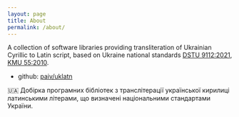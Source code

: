 ```yaml
---
layout: page
title: About
permalink: /about/
---
```


A collection of software libraries providing transliteration of Ukrainian Cyrillic
to Latin script, based on Ukraine national standards [DSTU 9112:2021][DSTU9112],
[KMU 55:2010][KMU55].

- github: [paiv/uklatn](https://github.com/paiv/uklatn)

🇺🇦 Добірка програмних бібліотек з транслітерації української кирилиці латинськими
літерами, що визначені національними стандартами України.

[DSTU9112]: https://uk.wikipedia.org/wiki/ДСТУ_9112:2021
[KMU55]: https://zakon.rada.gov.ua/laws/show/55-2010-п

